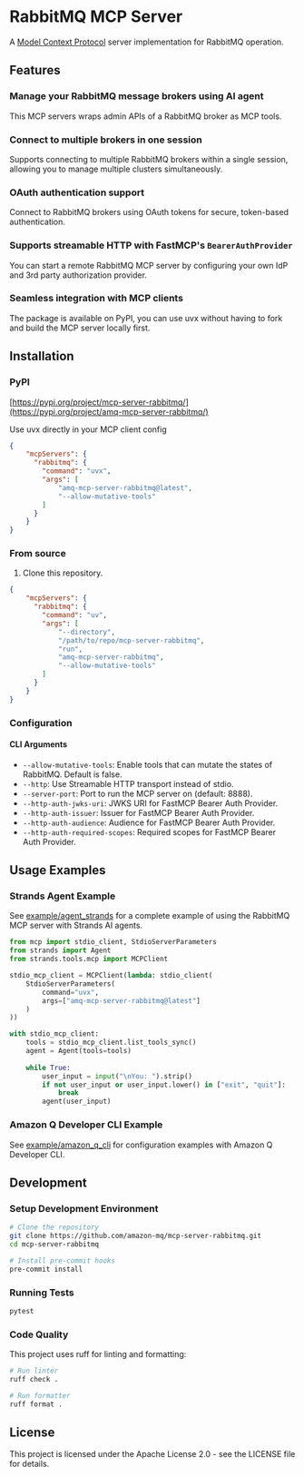 # RabbitMQ MCP Server
A [Model Context Protocol](https://www.anthropic.com/news/model-context-protocol) server implementation for RabbitMQ operation.

## Features

### Manage your RabbitMQ message brokers using AI agent
This MCP servers wraps admin APIs of a RabbitMQ broker as MCP tools.

### Connect to multiple brokers in one session
Supports connecting to multiple RabbitMQ brokers within a single session, allowing you to manage multiple clusters simultaneously.

### OAuth authentication support
Connect to RabbitMQ brokers using OAuth tokens for secure, token-based authentication.

### Supports streamable HTTP with FastMCP's `BearerAuthProvider`
You can start a remote RabbitMQ MCP server by configuring your own IdP and 3rd party authorization provider.

### Seamless integration with MCP clients
The package is available on PyPI, you can use uvx without having to fork and build the MCP server locally first.


## Installation

### PyPI

[https://pypi.org/project/mcp-server-rabbitmq/](https://pypi.org/project/amq-mcp-server-rabbitmq/)

Use uvx directly in your MCP client config

```json
{
    "mcpServers": {
      "rabbitmq": {
        "command": "uvx",
        "args": [
            "amq-mcp-server-rabbitmq@latest",
            "--allow-mutative-tools"
        ]
      }
    }
}
```

### From source
1. Clone this repository.

```json
{
    "mcpServers": {
      "rabbitmq": {
        "command": "uv",
        "args": [
            "--directory",
            "/path/to/repo/mcp-server-rabbitmq",
            "run",
            "amq-mcp-server-rabbitmq",
            "--allow-mutative-tools"
        ]
      }
    }
}
```

### Configuration

#### CLI Arguments

- `--allow-mutative-tools`: Enable tools that can mutate the states of RabbitMQ. Default is false.
- `--http`: Use Streamable HTTP transport instead of stdio.
- `--server-port`: Port to run the MCP server on (default: 8888).
- `--http-auth-jwks-uri`: JWKS URI for FastMCP Bearer Auth Provider.
- `--http-auth-issuer`: Issuer for FastMCP Bearer Auth Provider.
- `--http-auth-audience`: Audience for FastMCP Bearer Auth Provider.
- `--http-auth-required-scopes`: Required scopes for FastMCP Bearer Auth Provider.

## Usage Examples

### Strands Agent Example

See [example/agent_strands](example/agent_strands) for a complete example of using the RabbitMQ MCP server with Strands AI agents.

```python
from mcp import stdio_client, StdioServerParameters
from strands import Agent
from strands.tools.mcp import MCPClient

stdio_mcp_client = MCPClient(lambda: stdio_client(
    StdioServerParameters(
        command="uvx",
        args=["amq-mcp-server-rabbitmq@latest"]
    )
))

with stdio_mcp_client:
    tools = stdio_mcp_client.list_tools_sync()
    agent = Agent(tools=tools)
    
    while True:
        user_input = input("\nYou: ").strip()
        if not user_input or user_input.lower() in ["exit", "quit"]:
            break
        agent(user_input)
```

### Amazon Q Developer CLI Example

See [example/amazon_q_cli](example/amazon_q_cli) for configuration examples with Amazon Q Developer CLI.

## Development

### Setup Development Environment

```bash
# Clone the repository
git clone https://github.com/amazon-mq/mcp-server-rabbitmq.git
cd mcp-server-rabbitmq

# Install pre-commit hooks
pre-commit install
```

### Running Tests

```bash
pytest
```

### Code Quality

This project uses ruff for linting and formatting:

```bash
# Run linter
ruff check .

# Run formatter
ruff format .
```

## License

This project is licensed under the Apache License 2.0 - see the LICENSE file for details.

